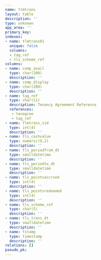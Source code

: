 ```yaml
---
name: tlmtrans
layout: table
description: ''
type: unknown
app_area: ''
primary_key: 
indexes:
- name: tlmtrans01
  unique: false
  columns:
  - tag_ref
  - tls_scheme_ref
columns:
- name: comp_avail
  type: char(200)
  description: ''
- name: comp_display
  type: char(200)
  description: ''
- name: tag_ref
  type: char(11)
  description: Tenancy Agreement Reference
  references:
   - tenagree
   - tag_ref
- name: tlmtrans_sid
  type: int(4)
  description: ''
- name: tls_cashvalue
  type: numeric(9,2)
  description: ''
- name: tls_periodfrom_dt
  type: smalldatetime
  description: ''
- name: tls_periodto_dt
  type: smalldatetime
  description: ''
- name: tls_pointsaccrued
  type: int(4)
  description: ''
- name: tls_pointsredeemed
  type: int(4)
  description: ''
- name: tls_scheme_ref
  type: char(5)
  description: ''
- name: tls_trans_dt
  type: smalldatetime
  description: ''
- name: tstamp
  type: timestamp
  description: ''
relations: []
pseudo_pk: 
---
```



